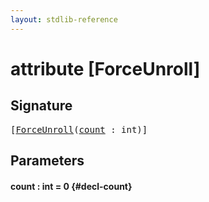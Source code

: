 ```yaml
---
layout: stdlib-reference
---
```


# attribute [ForceUnroll]

## Signature

<pre>
[<a href="/stdlib-reference/attributes/forceunroll-05">ForceUnroll</a>(<a href="/stdlib-reference/attributes/forceunroll-05#decl-count" class="code_param">count</a> : <span class="code_keyword">int</span>)]
</pre>

## Parameters

#### count  : int = 0 {#decl-count}

